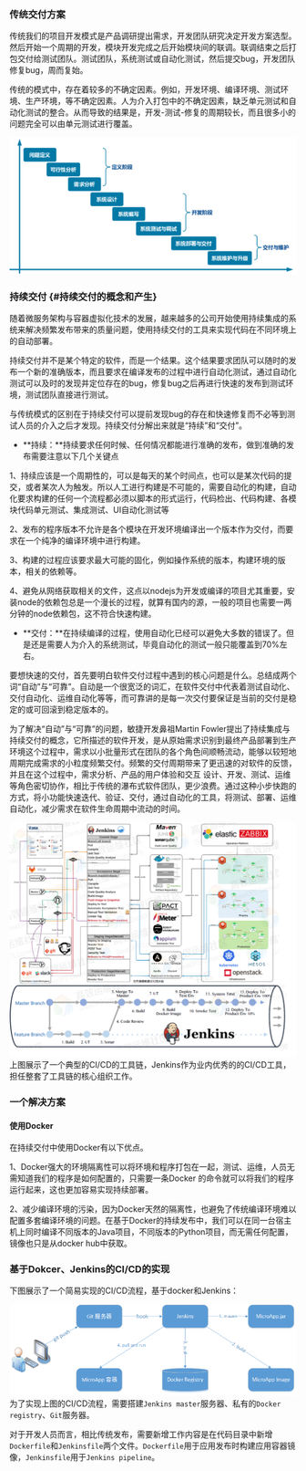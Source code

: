 ### **传统交付方案**

传统我们的项目开发模式是产品调研提出需求，开发团队研究决定开发方案选型。然后开始一个周期的开发，模块开发完成之后开始模块间的联调。联调结束之后打包交付给测试团队。测试团队，系统测试或自动化测试，然后提交bug，开发团队修复bug，周而复始。

传统的模式中，存在着较多的不确定因素。例如，开发环境、编译环境、测试环境、生产环境，等不确定因素。人为介入打包中的不确定因素，缺乏单元测试和自动化测试的整合。从而导致的结果是，开发-测试-修复的周期较长，而且很多小的问题完全可以由单元测试进行覆盖。

![](/assets/import3.png)

### 持续交付 {#持续交付的概念和产生}

随着微服务架构与容器虚拟化技术的发展，越来越多的公司开始使用持续集成的系统来解决频繁发布带来的质量问题，使用持续交付的工具来实现代码在不同环境上的自动部署。

持续交付并不是某个特定的软件，而是一个结果。这个结果要求团队可以随时的发布一个新的准确版本，而且要求在编译发布的过程中进行自动化测试，通过自动化测试可以及时的发现并定位存在的bug，修复bug之后再进行快速的发布到测试环境，测试团队直接进行测试。

与传统模式的区别在于持续交付可以提前发现bug的存在和快速修复而不必等到测试人员的介入之后才发现。持续交付分解出来就是“持续”和“交付”。

* **持续：**持续要求任何时候、任何情况都能进行准确的发布，做到准确的发布需要注意以下几个关键点

1、持续应该是一个周期性的，可以是每天的某个时间点，也可以是某次代码的提交，或者某次人为触发。所以人工进行构建是不可能的，需要自动化的构建，自动化要求构建的任何一个流程都必须以脚本的形式运行，代码检出、代码构建、各模块代码单元测试、集成测试、UI自动化测试等

2、发布的程序版本不允许是各个模块在开发环境编译出一个版本作为交付，而要求在一个纯净的编译环境中进行构建。

3、构建的过程应该要求最大可能的固化，例如操作系统的版本，构建环境的版本，相关的依赖等。

4、避免从网络获取相关的文件，这点以nodejs为开发或编译的项目尤其重要，安装node的依赖包总是一个漫长的过程，就算有国内的源，一般的项目也需要一两分钟的node依赖包，这不符合快速构建。

* **交付：**在持续编译的过程，使用自动化已经可以避免大多数的错误了。但是还是需要人为介入的系统测试，毕竟自动化的测试一般只能覆盖到70%左右。

要想快速的交付，首先要明白软件交付过程中遇到的核心问题是什么。总结成两个词“自动”与“可靠”。自动是一个很宽泛的词汇，在软件交付中代表着测试自动化、交付自动化、运维自动化等等，而可靠讲的是每一次交付要保证是当前的交付是稳定的或可回滚到稳定版本的。

为了解决“自动”与“可靠”的问题，敏捷开发鼻祖Martin Fowler提出了持续集成与持续交付的概念，它所描述的软件开发，是从原始需求识别到最终产品部署到生产环境这个过程中，需求以小批量形式在团队的各个角色间顺畅流动，能够以较短地周期完成需求的小粒度频繁交付。频繁的交付周期带来了更迅速的对软件的反馈，并且在这个过程中，需求分析、产品的用户体验和交互 设计、开发、测试、运维等角色密切协作，相比于传统的瀑布式软件团队，更少浪费。通过这种小步快跑的方式，将小功能快速迭代、验证、交付，通过自动化的工具，将测试、部署、运维自动化，减少需求在软件生命周期中流动的时间。

![](/assets/58f3b593-06a6-4c28-b579-2dc73d5d1dfc.png)上图展示了一个典型的CI/CD的工具链，Jenkins作为业内优秀的的CI/CD工具，担任整套了工具链的核心组织工作。

### **一个解决方案**

#### **使用Docker**

在持续交付中使用Docker有以下优点。

1、Docker强大的环境隔离性可以将环境和程序打包在一起，测试、运维，人员无需知道我们的程序是如何配置的，只需要一条Docker 的命令就可以将我们的程序运行起来，这也更加容易实现持续部署。

2、减少编译环境的污染，因为Docker天然的隔离性，也避免了传统编译环境难以配置多套编译环境的问题。在基于Docker的持续发布中，我们可以在同一台宿主机上同时编译不同版本的Java项目，不同版本的Python项目，而无需任何配置，镜像也只是从docker hub中获取。

### 基于Dokcer、Jenkins的CI/CD的实现

下图展示了一个简易实现的CI/CD流程，基于docker和Jenkins：

![](/assets/import2.png)为了实现上图的CI/CD流程，需要搭建`Jenkins master`服务器、私有的`Docker registry`、`Git`服务器。

对于开发人员而言，相比传统发布，需要新增工作内容是在代码目录中新增`Dockerfile`和`Jenkinsfile`两个文件。`Dockerfile`用于应用发布时构建应用容器镜像，`Jenkinsfile`用于`Jenkins pipeline`。

